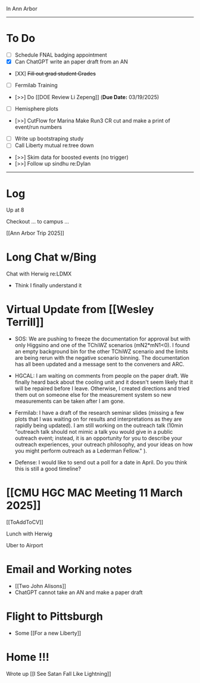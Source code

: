 In Ann Arbor

---
# To Do

- [ ] Schedule FNAL badging appointment
- [x] Can ChatGPT write an paper draft from an AN
- [XX] ~~Fill out grad student Grades~~
- [ ] Fermilab Training
- [>>]  Do  [[DOE Review Li Zepeng]] (**Due Date:** 03/19/2025)
- [ ] Hemisphere plots 
- [>>] CutFlow for Marina Make Run3 CR cut and make a print of event/run numbers
- [ ] Write up bootstraping study
- [ ]  Call Liberty mutual re:tree down
- [>>] Skim data for boosted events (no trigger)
- [>>] Follow up sindhu re:Dylan 
---

# Log

Up at 8 

Checkout ... to campus ... 

[[Ann Arbor Trip 2025]]

# Long Chat w/Bing

Chat with Herwig re:LDMX 
- Think I finally understand it

# Virtual Update from [[Wesley Terrill]]
- SOS: We are pushing to freeze the documentation for approval but with only Higgsino and one of the TChiWZ scenarios (mN2*mN1<0). I found an empty background bin for the other TChiWZ scenario and the limits are being rerun with the negative scenario binning. The documentation has all been updated and a message sent to the conveners and ARC.  
  
- HGCAL: I am waiting on comments from people on the paper draft. We finally heard back about the cooling unit and it doesn't seem likely that it will be repaired before I leave. Otherwise, I created directions and tried them out on someone else for the measurement system so new measurements can be taken after I am gone.  
  
- Fermilab: I have a draft of the research seminar slides (missing a few plots that I was waiting on for results and interpretations as they are rapidly being updated). I am still working on the outreach talk (10min "outreach talk should not mimic a talk you would give in a public outreach event; instead, it is an opportunity for you to describe your outreach experiences, your outreach philosophy, and your ideas on how you might perform outreach as a Lederman Fellow." ).

- Defense: I would like to send out a poll for a date in April. Do you think this is still a good timeline?

# [[CMU HGC MAC Meeting 11 March 2025]]


[[ToAddToCV]]

Lunch with Herwig

Uber to Airport 

# Email and Working notes
- [[Two John Alisons]]
- ChatGPT cannot take an AN and make a paper draft

# Flight to Pittsburgh
- Some [[For a new Liberty]]

# Home !!!

Wrote up  [[I See Satan Fall Like Lightning]]